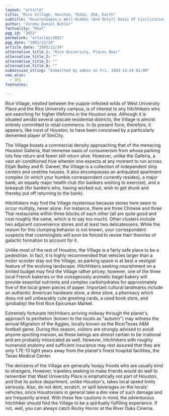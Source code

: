 ```yaml
---
layout: "article"
title: "Rice Village, Houston, Texas, USA, Earth"
subtitle: "Houston&apos;s Well-Hidden (And Only?) Oasis Of Civilization"
author: "Jeremy Daniel Buhler"
factuality: "Real"
pgg_id: "2R52"
permalink: "articles/2R52"
pgg_date: "1993/12/24"
article_date: "1993/12/24"
alternative_title_1: "Rice University, Places Near"
alternative_title_2: ""
alternative_title_3: ""
alternative_title_4: ""
submission_string: "Submitted by admin on Fri, 1993-12-24 01:00"
see_also:
  - 1R1
footnotes: 

---
```

<div>
<p>Rice Village, nestled between the yuppie-infested wilds of West University Place and the Rice University campus, is of interest to any hitchhikers who are searching for higher lifeforms in the Houston area. Although it is situated amidst several upscale residential districts, the Village is almost entirely committed to retail commerce. In its present form, therefore, it appears, like most of Houston, to have been conceived by a particularly demented player of SimCity.</p>
<p>The Village boasts a commercial density approaching that of the menacing Houston Galleria, that immense oasis of consumerism from whose parking lots few return and fewer still return alive. However, unlike the Galleria, a vast air-conditioned hive wherein one expects at any moment to run across Elijah Bailey and R. Daneel, the Village is a collection of independent strip centers and onetime houses. It also encompasses an antiquated apartment complex (in which your humble correspondent currently resides), a major bank, an equally major health club (for bankers wishing to exercise), and a brewpub (for bankers who, having worked out, wish to get drunk and thereby put off returning to the bank).</p>
<p>Hitchhikers may find the Village mysterious because stores here seem to occur multiply, never alone. For instance, there are three Chinese and three Thai restaurants within three blocks of each other (all are quite good and cost roughly the same, which is to say too much). Other clusters include two adjacent convenience stores and at least two delicatessens. While the reason for this clumping behavior is not known, your correspondent suspects that cosmologists will soon be forced to revise their theories of galactic formation to account for it.</p>
<p>Unlike most of the rest of Houston, the Village is a fairly safe place to be a pedestrian. In fact, it is highly recommended that vehicles larger than a motor scooter stay out the Village, as parking space is at best a vestigial feature of the evolving landscape. Hitchhikers seeking nourishment on a limited budget may find the Village rather pricey; however, one of the three local French bakeries or the outrageously aromatic bagel bakery will provide essential nutrients and complex carbohydrates for approximately five of the local green pieces of paper. Important cultural landmarks include an authentic American hardware store, a dime store, a pharmacy which does not sell unbearably cute greeting cards, a used book store, and (probably) the first Rice Epicurean Market.</p>
<p>Extremely fortunate hitchhikers arriving midway through the planet's approach to perihelion (known to the locals as "autumn") may witness the annual Migration of the Aggies, locally known as the Rice/Texas A&amp;M football game. During this season, visitors are strongly advised to avoid anyone sporting maroon, as these beings are almost certain to be irrational and are probably intoxicated as well. However, hitchhikers with roughly humanoid anatomy and sufficient insurance may rest assured that they are only 1.7E-13 light years away from the planet's finest hospital facilities, the Texas Medical Center.</p>
<p>The denizens of the Village are generally hoopy froods who are usually kind to strangers. However, travelers seeking to make friends would do well to remember that West University Place is emphatically not part of Houston, and that its police department, unlike Houston's, takes local speed limits seriously. Also, do not dent, scratch, or spill beverages on the locals' vehicles, since Houstonians in general take a dim view of such damage and are frequently armed. With these few cautions in mind, the adventurous hitchhiker should find the Village to be a spiritually fulfilling experience. If not, well, you can always catch Rocky Horror at the River Oaks Cinema.</p>
</div>
